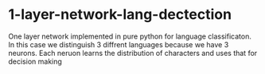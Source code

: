 # 1-layer-network-lang-dectection
One layer network implemented in pure python for language classificaton. In this case we distinguish 3 diffrent languages because we have 3 neurons.
Each neruon learns the distribution of characters and uses that for decision making

